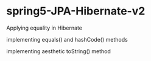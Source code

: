 # spring5-JPA-Hibernate-v2
Applying equality in Hibernate

implementing equals() and hashCode() methods

implementing aesthetic toString() method
